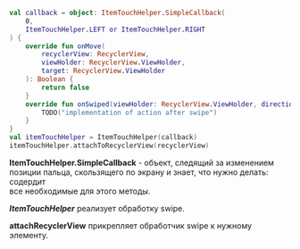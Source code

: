 ```Kotlin
val callback = object: ItemTouchHelper.SimpleCallback(
    0,
    ItemTouchHelper.LEFT or ItemTouchHelper.RIGHT
) {
    override fun onMove(
        recyclerView: RecyclerView,
        viewHolder: RecyclerView.ViewHolder,
        target: RecyclerView.ViewHolder
    ): Boolean {
        return false
    }
    override fun onSwiped(viewHolder: RecyclerView.ViewHolder, direction: Int) {
        TODO("implementation of action after swipe")
    }
}
val itemTouchHelper = ItemTouchHelper(callback)
itemTouchHelper.attachToRecyclerView(recyclerView)
```
__ItemTouchHelper.SimpleCallback__ - объект, следящий за изменением позиции пальца, скользящего по экрану и знает, что нужно делать: содердит<br>
все необходимые для этого методы.

___ItemTouchHelper___ реализует обработку swipe.

__attachRecyclerView__ прикрепляет обработчик swipe к нужному элементу.
